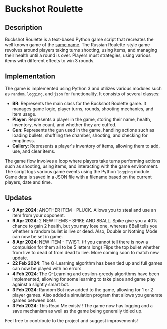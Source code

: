 # Buckshot Roulette

## Description
Buckshot Roulette is a text-based Python game script that recreates the well known game of the [same name](https://mikeklubnika.itch.io/buckshot-roulette). The Russian Roulette-style game revolves around players taking turns shooting, using items, and managing their health until a round is over. Players must strategies, using various items with different effects to win 3 rounds.

## Implementation
The game is implemented using Python 3 and utilizes various modules such as `random`, `logging`, and `json` for functionality. It consists of several classes:

- **BR**: Represents the main class for the Buckshot Roulette game. It manages game logic, player turns, rounds, shooting mechanics, and item usage.
- **Player**: Represents a player in the game, storing their name, health, inventory, win count, and whether they are cuffed.
- **Gun**: Represents the gun used in the game, handling actions such as loading bullets, shuffling the chamber, shooting, and checking for emptiness.
- **Gallery**: Represents a player's inventory of items, allowing them to add, use, and clear items.

The game flow involves a loop where players take turns performing actions such as shooting, using items, and interacting with the game environment. The script logs various game events using the Python `logging` module. Game data is saved in a JSON file with a filename based on the current players, date and time.

## Updates
- **9 Apr 2024**: ANOTHER ITEM - PLUCK. Allows you to steal and use an item from your opponent.
- **9 Apr 2024**: 2 NEW ITEMS - SPIKE AND 8BALL. Spike give you a 40% chance to gain 2 health, but you may lose one, whereas 8Ball tells you whether a random bullet is live or dead. Also, Double or Nothing Mode can now be set in game.
- **8 Apr 2024**: NEW ITEM - TWIST. (If you cannot tell there is now a compulsion for them all to be 5 letters long) Flips the top bullet whether from live to dead ot from dead to live. More coming soon to match new update.
- **22 Feb 2024**: The Q-Learning algorithm has been tied up and full games can now be played with no errors
- **4 Feb 2024**: The Q-Learning and epsilon-greedy algorithms have been implemented, allowing for some learning to take place and game play against a slightly smart bot.
- **3 Feb 2024**: Random Bot now added to the game, allowing for 1 or 2 player games. Also added a simulation program that allows you generate games between bots
- **3 Feb 2024**: This Read Me exists!! The game now has logging and a save mechanism as well as the game being generally tidied up.

Feel free to contribute to the project and suggest improvements!

